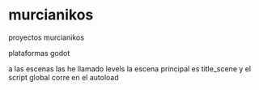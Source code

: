 # murcianikos
proyectos murcianikos

plataformas godot

a las escenas las he llamado levels
la escena principal es title_scene
y el script global corre en el autoload

